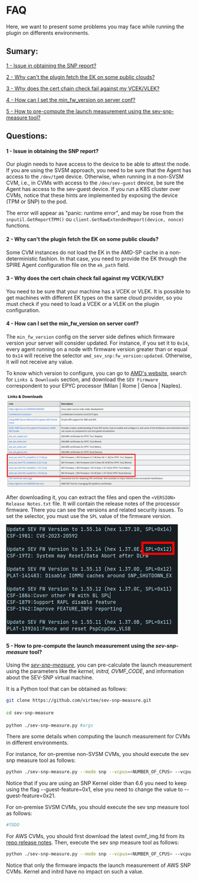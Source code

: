 # FAQ

Here, we want to present some problems you may face while running the plugin on differents environments.

## Sumary:

[1 - Issue in obtaining the SNP report?](#1---issue-in-obtaining-the-snp-report)

[2 - Why can't the plugin fetch the EK on some public clouds?](#2---why-cant-the-plugin-fetch-the-ek-on-some-public-clouds)

[3 - Why does the cert chain check fail against my VCEK/VLEK?](#3---why-the-cert-chain-check-fails-against-my-vcekvlek)

[4 - How can I set the min_fw_version on server conf?](#4---how-can-i-set-the-min_fw_version-on-server-conf)

[5 - How to pre-compute the launch measurement using the sev-snp-measure tool?](#5---how-to-pre-compute-the-launch-measurement-using-the-sev-snp-measure-tool)

## Questions:

#### 1 - Issue in obtaining the SNP report?

Our plugin needs to have access to the device to be able to attest the node. If you are using the SVSM approach, you need to be sure that the Agent has access to the `/dev/tpm0` device. Otherwise, when running in a non-SVSM CVM, i.e., in CVMs with access to the `/dev/sev-guest` device, be sure the Agent has access to the sev-guest device. If you run a K8S cluster over CVMs, notice that these hints are implemented by exposing the device (TPM or SNP) to the pod.

The error will appear as "panic: runtime error", and may be rose from the ```snputil.GetReportTPM()``` ou ```client.GetRawExtendedReport(device, nonce)``` functions.

#### 2 - Why can't the plugin fetch the EK on some public clouds?
    
Some CVM instances do not load the EK in the AMD-SP cache in a non-deterministic fashion. In that case, you need to provide the EK through the SPIRE Agent configuration file on the `ek_path` field.

#### 3 - Why does the cert chain check fail against my VCEK/VLEK?

You need to be sure that your machine has a VCEK or VLEK. It is possible to get machines with different EK types on the same cloud provider, so you must check if you need to load a VCEK or a VLEK on the plugin configuration.

#### 4 - How can I set the min_fw_version on server conf?

The `min_fw_version` config on the server side defines which firmware version your server will consider updated. For instance, if you set it to `0x14`, every agent running on a node with firmware version greater than or equal to `0x14` will receive the selector `amd_sev_snp:fw_version:updated`. Otherwise, it will not receive any value.

To know which version to configure, you can go to [AMD's website](https://www.amd.com/pt/developer/sev.html), search for `Links & Downloads` section, and download the `SEV Firmware` correspondent to your EPYC processor (Milan | Rome | Genoa | Naples).

![amd_website_fw_downloads](./amd_website_fw_downloads.png "amd_website_fw_downloads")

After downloading it, you can extract the files and open the `<VERSION> Release Notes.txt` file. It will contain the release notes of the processor firmware. There you can see the versions and related security issues. To set the selector, you must use the `SPL` value of the firmware version.

![snp_fw_release_notes](./snp_fw_release_notes.png "snp_fw_release_notes")

#### 5 - How to pre-compute the launch measurement using the *sev-snp-measure* tool?

Using the [*sev-snp-measure*](https://github.com/virtee/sev-snp-measure.git), you can pre-calculate the launch measurement using the parameters like the *kernel, initrd, OVMF_CODE*, and information about the SEV-SNP virtual machine.

It is a Python tool that can be obtained as follows:
```bash
git clone https://github.com/virtee/sev-snp-measure.git

cd sev-snp-measure

python ./sev-snp-measure.py #args
```

There are some details when computing the launch measurement for CVMs in different environments.

For instance, for on-premise non-SVSM CVMs, you should execute the sev snp measure tool as follows:
```bash
python ./sev-snp-measure.py --mode snp --vcpus=<NUMBER_OF_CPUS> --vcpu-type=EPYC-v4 --ovmf=<OVMF_CODE_PATH> --kernel=<KERNEL_PATH> --initrd=<INITRD_PATH> --append=<KERNEL_CMD_LINE> --guest-features=0x1
```

Notice that if you are using an SNP Kernel older than 6.6 you need to keep using the flag --guest-feature=0x1, else you need to change the value to --guest-feature=0x21.

For on-premise SVSM CVMs, you should execute the sev snp measure tool as follows:

```bash
#TODO
```

For AWS CVMs, you should first download the latest ovmf_img.fd from its [repo release notes](https://github.com/aws/uefi/releases).
Then, execute the sev snp measure tool as follows:

```bash
python ./sev-snp-measure.py --mode snp --vcpus=<NUMBER_OF_CPUS> --vcpu-type=EPYC-v4 --vmm-type=ec2 --ovmf=<OVMF_CODE_PATH> --guest-features=0x1
```

Notice that only the firmware impacts the launch measurement of AWS SNP CVMs. Kernel and initrd have no impact on such a value.